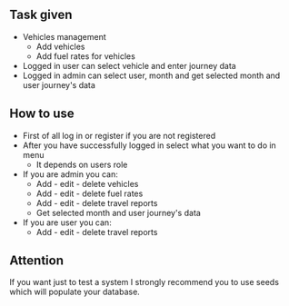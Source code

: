## Task given
- Vehicles management
     - Add vehicles
     - Add fuel rates for vehicles
- Logged in user can select vehicle and enter journey data
- Logged in admin can select user, month and get selected month and user journey's data

## How to use
- First of all log in or register if you are not registered
- After you have successfully logged in select what you want to do in menu
    - It depends on users role
- If you are admin you can:
    - Add - edit - delete vehicles
    - Add - edit - delete fuel rates
    - Add - edit - delete travel reports
    - Get selected month and user journey's data
- If you are user you can:
    - Add - edit - delete travel reports

## Attention

If you want just to test a system I strongly recommend you to use seeds which will populate your database.
